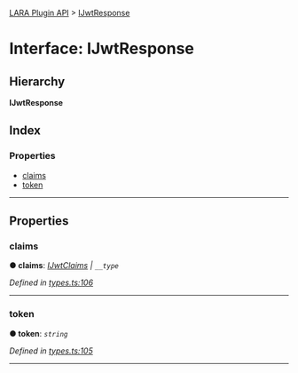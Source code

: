 [LARA Plugin API](../README.md) > [IJwtResponse](../interfaces/ijwtresponse.md)

# Interface: IJwtResponse

## Hierarchy

**IJwtResponse**

## Index

### Properties

* [claims](ijwtresponse.md#claims)
* [token](ijwtresponse.md#token)

---

## Properties

<a id="claims"></a>

###  claims

**● claims**: *[IJwtClaims](ijwtclaims.md) \| `__type`*

*Defined in [types.ts:106](https://github.com/concord-consortium/lara/blob/27f05a65/lara-typescript/src/plugin-api/types.ts#L106)*

___
<a id="token"></a>

###  token

**● token**: *`string`*

*Defined in [types.ts:105](https://github.com/concord-consortium/lara/blob/27f05a65/lara-typescript/src/plugin-api/types.ts#L105)*

___

